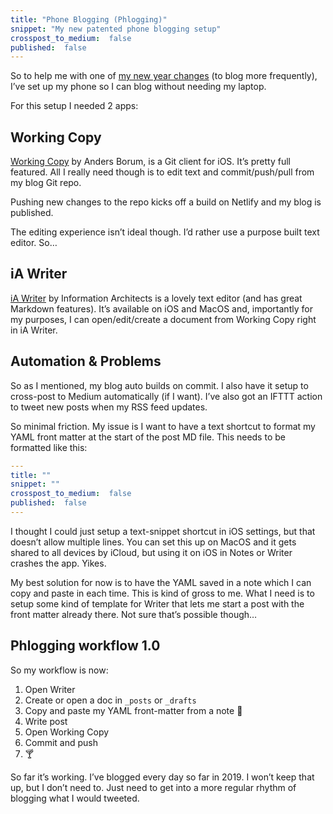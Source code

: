 ```yaml
---
title: "Phone Blogging (Phlogging)"
snippet: "My new patented phone blogging setup"
crosspost_to_medium:  false
published:  false
---
```


So to help me with one of [my new year changes](https://matthew-jackson.com/notes/twenty-ninteen-ad) (to blog more frequently), I’ve set up my phone so I can blog without needing my laptop. 

For this setup I needed 2 apps:

## Working Copy

[Working Copy](https://itunes.apple.com/gb/app/working-copy/id896694807?mt=8) by Anders Borum, is a Git client for iOS. It’s pretty full featured. All I really need though is to edit text and commit/push/pull from my blog Git repo. 

Pushing new changes to the repo kicks off a build on Netlify and my blog is published. 

The editing experience isn’t ideal though. I’d rather use a purpose built text editor. So…

## iA Writer

[iA Writer](https://itunes.apple.com/gb/app/ia-writer/id775737172?mt=8) by Information Architects is a lovely text editor (and has great Markdown features). It’s available on iOS and MacOS and, importantly for my purposes, I can open/edit/create a document from Working Copy right in iA Writer. 

## Automation & Problems

So as I mentioned, my blog auto builds on commit. I also have it setup to cross-post to Medium automatically (if I want). I’ve also got an IFTTT action to tweet new posts when my RSS feed updates. 

So minimal friction. My issue is I want to have a text shortcut to format my YAML front matter at the start of the post MD file. This needs to be formatted like this:

````yaml
---
title: ""
snippet: ""
crosspost_to_medium:  false
published:  false
---
````

I thought I could just setup a text-snippet shortcut in iOS settings, but that doesn’t allow multiple lines. You can set this up on MacOS and it gets shared to all devices by iCloud, but using it on iOS in Notes or Writer crashes the app. Yikes. 

My best solution for now is to have the YAML saved in a note which I can copy and paste in each time. This is kind of gross to me. What I need is to setup some kind of template for Writer that lets me start a post with the front matter already there. Not sure that’s possible though…

## Phlogging workflow 1.0

So my workflow is now:

1. Open Writer
2. Create or open a doc in `_posts` or `_drafts`
3. Copy and paste my YAML front-matter from a note 🤮
4. Write post
5. Open Working Copy 
6. Commit and push
7. 🍸

So far it’s working. I’ve blogged every day so far in 2019. I won’t keep that up, but I don’t need to. Just need to get into a more regular rhythm of blogging what I would tweeted. 